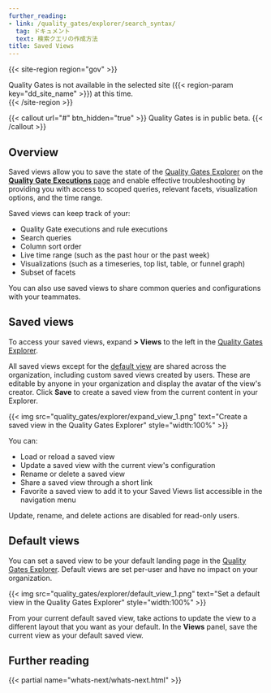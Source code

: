 ```yaml
---
further_reading:
- link: /quality_gates/explorer/search_syntax/
  tag: ドキュメント
  text: 検索クエリの作成方法
title: Saved Views
---
```


{{< site-region region="gov" >}}
<div class="alert alert-warning">Quality Gates is not available in the selected site ({{< region-param key="dd_site_name" >}}) at this time.</div>
{{< /site-region >}}

{{< callout url="#" btn_hidden="true" >}}
Quality Gates is in public beta.
{{< /callout >}}

## Overview

Saved views allow you to save the state of the [Quality Gates Explorer][2] on the [**Quality Gate Executions** page][1] and enable effective troubleshooting by providing you with access to scoped queries, relevant facets, visualization options, and the time range. 

Saved views can keep track of your:

- Quality Gate executions and rule executions
- Search queries 
- Column sort order
- Live time range (such as the past hour or the past week)
- Visualizations (such as a timeseries, top list, table, or funnel graph)
- Subset of facets

You can also use saved views to share common queries and configurations with your teammates.

## Saved views

To access your saved views, expand **> Views** to the left in the [Quality Gates Explorer][1].

All saved views except for the [default view](#default-views) are shared across the organization, including custom saved views created by users. These are editable by anyone in your organization and display the avatar of the view's creator. Click **Save** to create a saved view from the current content in your Explorer.

{{< img src="quality_gates/explorer/expand_view_1.png" text="Create a saved view in the Quality Gates Explorer" style="width:100%" >}}

You can:

- Load or reload a saved view
- Update a saved view with the current view's configuration
- Rename or delete a saved view
- Share a saved view through a short link
- Favorite a saved view to add it to your Saved Views list accessible in the navigation menu

<div class="alert alert-info">Update, rename, and delete actions are disabled for read-only users.</div>

## Default views

You can set a saved view to be your default landing page in the [Quality Gates Explorer][2]. Default views are set per-user and have no impact on your organization. 

{{< img src="quality_gates/explorer/default_view_1.png" text="Set a default view in the Quality Gates Explorer" style="width:100%" >}}

From your current default saved view, take actions to update the view to a different layout that you want as your default. In the **Views** panel, save the current view as your default saved view.


## Further reading

{{< partial name="whats-next/whats-next.html" >}}

[1]: https://app.datadoghq.com/ci/quality-gates/executions
[2]: /ja/quality_gates/explorer/